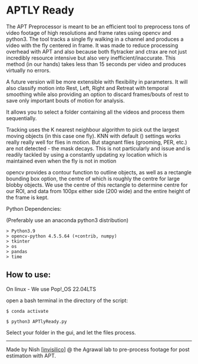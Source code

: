 # APTLY Ready

The APT Preprocessor is meant to be an efficient tool to preprocess tons of video footage of high resolutions and frame rates using opencv and python3. The tool tracks a single fly walking in a channel and produces a video with the fly centered in frame. It was made to reduce processing overhead with APT and also because both flytracker and ctrax are not just incredibly resource intensive but also very inefficient/inaccurate. This method (in our hands) takes less than 15 seconds per video and produces virtually no errors.

A future version will be more extensible with flexibility in parameters. It will also classify motion into Rest, Left, Right and Retreat with temporal smoothing while also providing an option to discard frames/bouts of rest to save only important bouts of motion for analysis.

It allows you to select a folder containing all the videos and process them sequentially. 

Tracking uses the K nearest neighbour algorithm to pick out the largest moving objects (in this case one fly). KNN with default () settings works
really really well for flies in motion. But stagnant flies (grooming, PER, etc.) are not detected - the mask decays. This is not particularly and issue and is readily tackled by using a constantly updating xy location which is maintained even when the fly is not in motion

opencv provides a contour function to outline objects, as well as a rectangle bounding box option, the centre of which is roughly the centre for large blobby objects. We use the centre of this rectangle to determine centre for our ROI, and data from 100px either side (200 wide) and the entire height of the frame is kept.

Python Dependencies:

(Preferably use an anaconda python3 distribution)
 
```
> Python3.9
> opencv-python 4.5.5.64 (+contrib, numpy)
> tkinter
> os
> pandas
> time
```

## How to use:

On linux - We use Pop!_OS 22.04LTS

open a bash terminal in the directory of the script:

```
$ conda activate
```
```
$ python3 APTlyReady.py
```

Select your folder in the gui, and let the files process.

---

Made by Nish [[invisilico](https://github.com/invisilico)] @ the Agrawal lab to pre-process footage for post estimation with APT.
